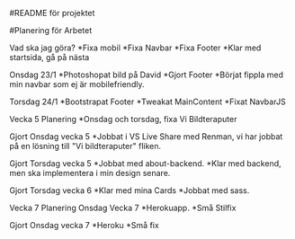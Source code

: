 #README för projektet

#Planering för Arbetet

Vad ska jag göra?
*Fixa mobil
*Fixa Navbar
*Fixa Footer
*Klar med startsida, gå på nästa


Onsdag 23/1
*Photoshopat bild på David
*Gjort Footer
*Börjat fippla med min navbar som ej är mobilefriendly.

Torsdag 24/1
*Bootstrapat Footer
*Tweakat MainContent
*Fixat NavbarJS

Vecka 5 Planering
*Onsdag och torsdag, fixa Vi Bildteraputer

Gjort Onsdag vecka 5
*Jobbat i VS Live Share med Renman, vi har jobbat på en lösning till "Vi bildteraputer" fliken.

Gjort Torsdag vecka 5
*Jobbat med about-backend.
*Klar med backend, men ska implementera i min design senare.

Gjort Torsdag vecka 6
*Klar med mina Cards
*Jobbat med sass.

Vecka 7 Planering
Onsdag Vecka 7
*Herokuapp.
*Små Stilfix

Gjort Onsdag vecka 7
*Heroku
*Små fix